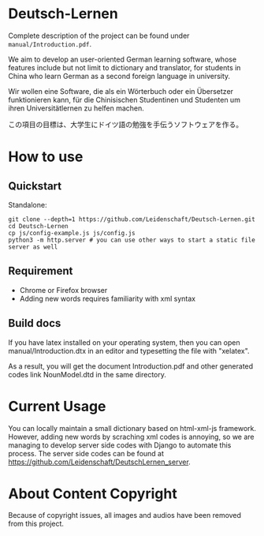 # Deutsch-Lernen
Complete description of the project can be found under `manual/Introduction.pdf`.

We aim to develop an user-oriented German learning software, whose features include but not limit to dictionary and translator, for students in China who learn German as a second foreign language in university.

Wir wollen eine Software, die als ein Wörterbuch oder ein Übersetzer funktionieren kann, für die Chinisischen Studentinen und Studenten um ihren Universitätlernen zu helfen machen.
     
この項目の目標は、大学生にドイツ語の勉強を手伝うソフトウェアを作る。

# How to use
## Quickstart
Standalone:
```
git clone --depth=1 https://github.com/Leidenschaft/Deutsch-Lernen.git
cd Deutsch-Lernen
cp js/config-example.js js/config.js
python3 -m http.server # you can use other ways to start a static file server as well
```

## Requirement
* Chrome or Firefox browser
* Adding new words requires familiarity with xml syntax


## Build docs
If you have latex installed on your operating system, then you can open manual/Introduction.dtx in an editor and typesetting the file with "xelatex".

As a result, you will get the document Introduction.pdf and other generated codes link NounModel.dtd in the same directory.

# Current Usage
You can locally maintain a small dictionary based on html-xml-js framework. 
However, adding new words by scraching xml codes is annoying, 
so we are managing to develop server side codes with Django to automate this process. 
The server side codes can be found at https://github.com/Leidenschaft/DeutschLernen_server.

# About Content Copyright
Because of copyright issues, all images and audios have been removed from this project.

